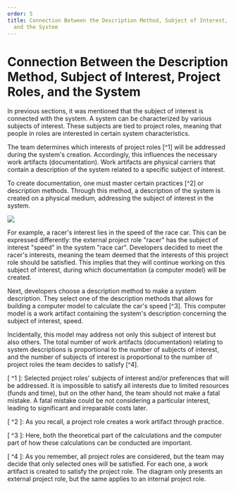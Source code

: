 ```yaml
---
order: 5
title: Connection Between the Description Method, Subject of Interest, Project Roles,
  and the System
---
```


# Connection Between the Description Method, Subject of Interest, Project Roles, and the System

In previous sections, it was mentioned that the subject of interest is connected with the system. A system can be characterized by various subjects of interest. These subjects are tied to project roles, meaning that people in roles are interested in certain system characteristics.

The team determines which interests of project roles [^1] will be addressed during the system's creation. Accordingly, this influences the necessary work artifacts (documentation). Work artifacts are physical carriers that contain a description of the system related to a specific subject of interest.

To create documentation, one must master certain practices [^2] or description methods. Through this method, a description of the system is created on a physical medium, addressing the subject of interest in the system.

![](./connection-between-the-description-method-subject-of-interest-project-roles-and-the-system-18.png)

For example, a racer's interest lies in the speed of the race car. This can be expressed differently: the external project role "racer" has the subject of interest "speed" in the system "race car". Developers decided to meet the racer's interests, meaning the team deemed that the interests of this project role should be satisfied. This implies that they will continue working on this subject of interest, during which documentation (a computer model) will be created.

Next, developers choose a description method to make a system description. They select one of the description methods that allows for building a computer model to calculate the car's speed [^3]. This computer model is a work artifact containing the system's description concerning the subject of interest, speed.

Incidentally, this model may address not only this subject of interest but also others. The total number of work artifacts (documentation) relating to system descriptions is proportional to the number of subjects of interest, and the number of subjects of interest is proportional to the number of project roles the team decides to satisfy [^4]. 

[ ^1 ]: Selected project roles' subjects of interest and/or preferences that will be addressed. It is impossible to satisfy all interests due to limited resources (funds and time), but on the other hand, the team should not make a fatal mistake. A fatal mistake could be not considering a particular interest, leading to significant and irreparable costs later.

[ ^2 ]: As you recall, a project role creates a work artifact through practice.

[ ^3 ]: Here, both the theoretical part of the calculations and the computer part of how these calculations can be conducted are important.

[ ^4 ]: As you remember, all project roles are considered, but the team may decide that only selected ones will be satisfied. For each one, a work artifact is created to satisfy the project role. The diagram only presents an external project role, but the same applies to an internal project role.